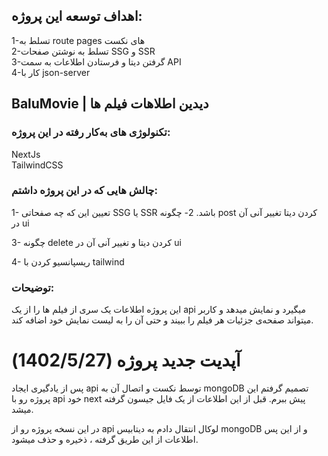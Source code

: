 ## اهداف توسعه این پروژه:
1-تسلط به route pages های نکست <br />
2-تسلط به نوشتن صفحات SSG و SSR <br />
3-گرفتن دیتا و فرستادن اطلاعات به سمت API <br />
4-کار با json-server <br />

## BaluMovie | دیدین اطلاهات فیلم ها

### تکنولوژی های به‌کار رفته در این پروژه:
NextJs <BR />
TailwindCSS

### چالش هایی که در این پروژه داشتم: 

1- تعیین این که چه صفحاتی SSG یا SSR  باشد.
2- چگونه post کردن دیتا تغییر آنی آن در ui

3- چگونه delete کردن دیتا و تغییر آنی آن در ui

4- ریسپانسیو کردن با tailwind

### توضیحات:

این پروژه اطلاعات یک سری از فیلم ها را از یک api میگیرد و نمایش میدهد و کاربر میتواند صفحه‌ی جزئیات هر فیلم را ببیند و حتی آن را به لیست نمایش خود اضافه کند.

# آپدیت جدید پروژه (1402/5/27)

پس از یادگیری ایجاد api توسط نکست و اتصال آن به mongoDB تصمیم گرفتم این پروژه رو با api خود next پیش ببرم.
قبل از این اطلاعات از یک فایل جیسون گرفته میشد.

در این نسخه پروژه رو از api لوکال انتقال دادم به دیتابیس mongoDB و از این پس اطلاعات از این طریق گرفته ، ذخیره و حذف میشود.

